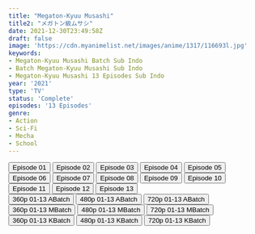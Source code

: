 ```yaml
---
title: "Megaton-Kyuu Musashi"
title2: "メガトン級ムサシ"
date: 2021-12-30T23:49:58Z
draft: false
image: 'https://cdn.myanimelist.net/images/anime/1317/116693l.jpg'
keywords:
- Megaton-Kyuu Musashi Batch Sub Indo
- Batch Megaton-Kyuu Musashi Sub Indo
- Megaton-Kyuu Musashi 13 Episodes Sub Indo
year: '2021'
type: 'TV'
status: 'Complete'
episodes: '13 Episodes'
genre:
- Action
- Sci-Fi
- Mecha
- School
---
```


<div class="d-g gg-10">
<div class="d-g gg-5 gtc-r ai-c">
<button onclick="window.open('?arc=I4ayCzjuVo_20221030/1/MP4/Kuramanime-MGTMSS-01-480p-Anixlife','_blank')">Episode 01</button>
<button onclick="window.open('?arc=I4ayCzjuVo_20221030/2/MP4/Kuramanime-MGTMSS-02-480p-Anixlife','_blank')">Episode 02</button>
<button onclick="window.open('?arc=I4ayCzjuVo_20221030/3/MP4/Kuramanime-MGTMSS-03-480p-Anixlife','_blank')">Episode 03</button>
<button onclick="window.open('?arc=I4ayCzjuVo_20221030/4/MP4/Kuramanime-MGTMSS-04-480p-Anixlife','_blank')">Episode 04</button>
<button onclick="window.open('?arc=I4ayCzjuVo_20221030/5/MP4/Kuramanime-MGTMSS-05-480p-Anixlife','_blank')">Episode 05</button>
<button onclick="window.open('?arc=I4ayCzjuVo_20221030/6/MP4/Kuramanime-MGTMSS-06-480p-Anixlife','_blank')">Episode 06</button>
<button onclick="window.open('?arc=I4ayCzjuVo_20221030/7/MP4/Kuramanime-MGTMSS-07-480p-Anixlife','_blank')">Episode 07</button>
<button onclick="window.open('?arc=I4ayCzjuVo_20221030/8/MP4/Kuramanime-MGTMSS-08-480p-Anixlife','_blank')">Episode 08</button>
<button onclick="window.open('?arc=I4ayCzjuVo_20221030/9/MP4/Kuramanime-MGTMSS-09-480p-Anixlife','_blank')">Episode 09</button>
<button onclick="window.open('?arc=I4ayCzjuVo_20221030/10/MP4/Kuramanime-MGTMSS-10-480p-Anixlife','_blank')">Episode 10</button>
<button onclick="window.open('?arc=I4ayCzjuVo_20221030/11/MP4/Kuramanime-MGTMSS-11-480p-Anixlife','_blank')">Episode 11</button>
<button onclick="window.open('?arc=I4ayCzjuVo_20221030/12/MP4/Kuramanime-MGTMSS-12-480p-Anixlife','_blank')">Episode 12</button>
<button onclick="window.open('?arc=I4ayCzjuVo_20221030/13/MP4/Kuramanime-MGTMSS-13_END-480p-Anixlife','_blank')">Episode 13</button>
</div>
<div class="d-g gg-5 gtc-r ai-c">
<button onclick="window.open('?barc=t4zhE2YJ08_20221030/Batch/1-13/Kuramanime-MGTMSS-1_13-Mp4360','_blank')">360p 01-13 ABatch</button>
<button onclick="window.open('?barc=t4zhE2YJ08_20221030/Batch/1-13/Kuramanime-MGTMSS-1_13-Mp4480','_blank')">480p 01-13 ABatch</button>
<button onclick="window.open('?barc=t4zhE2YJ08_20221030/Batch/1-13/Kuramanime-MGTMSS-1_13-Mp4720','_blank')">720p 01-13 ABatch</button>
<button onclick="window.open('?bmed=ye137yjcdwlt10x','_blank')">360p 01-13 MBatch</button>
<button onclick="window.open('?bmed=fanvcquva1iyaai','_blank')">480p 01-13 MBatch</button>
<button onclick="window.open('?bmed=blmwdk4s3vdzadl','_blank')">720p 01-13 MBatch</button>
<button onclick="window.open('?bkus=0:/Anm/M/Megaton.kyuu.Musashi/MegatnMusashi_360p','_blank')">360p 01-13 KBatch</button>
<button onclick="window.open('?bkus=0:/Anm/M/Megaton.kyuu.Musashi/MegatnMusashi_480p','_blank')">480p 01-13 KBatch</button>
<button onclick="window.open('?bkus=0:/Anm/M/Megaton.kyuu.Musashi/MegatnMusashi_720p','_blank')">720p 01-13 KBatch</button>
</div>
</div>